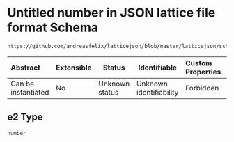 # Untitled number in JSON lattice file format Schema

```txt
https://github.com/andreasfelix/latticejson/blob/master/latticejson/schema.json#/definitions/Dipole/properties/e2
```




| Abstract            | Extensible | Status         | Identifiable            | Custom Properties | Additional Properties | Access Restrictions | Defined In                                              |
| :------------------ | ---------- | -------------- | ----------------------- | :---------------- | --------------------- | ------------------- | ------------------------------------------------------- |
| Can be instantiated | No         | Unknown status | Unknown identifiability | Forbidden         | Allowed               | none                | [schema.json\*](out/schema.json "open original schema") |

## e2 Type

`number`
